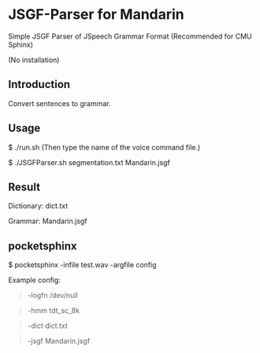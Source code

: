 JSGF-Parser for Mandarin
========================

Simple JSGF Parser of JSpeech Grammar Format (Recommended for CMU Sphinx)

(No installation)


Introduction
------------

Convert sentences to grammar.


Usage
-----

$ ./run.sh
(Then type the name of the voice command file.)

$ ./JSGFParser.sh segmentation.txt Mandarin.jsgf


Result
------

Dictionary: dict.txt

Grammar:    Mandarin.jsgf


pocketsphinx
------------

$ pocketsphinx -infile test.wav -argfile config

Example config:
> -logfn /dev/null

> -hmm   tdt_sc_8k

> -dict  dict.txt

> -jsgf  Mandarin.jsgf
